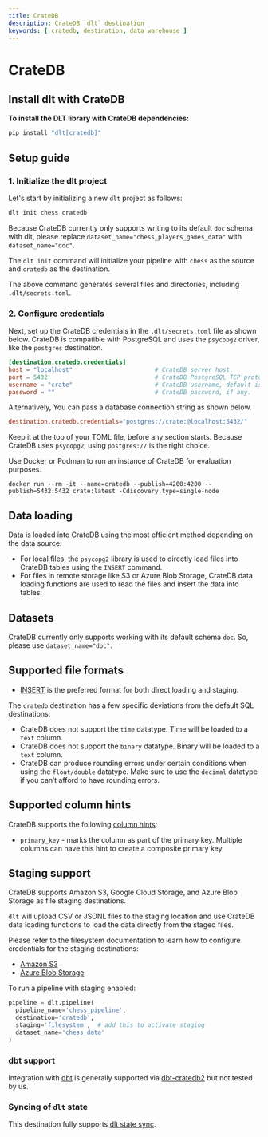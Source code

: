 ```yaml
---
title: CrateDB
description: CrateDB `dlt` destination
keywords: [ cratedb, destination, data warehouse ]
---
```


# CrateDB

## Install dlt with CrateDB

**To install the DLT library with CrateDB dependencies:**

```sh
pip install "dlt[cratedb]"
```

## Setup guide

### 1. Initialize the dlt project

Let's start by initializing a new `dlt` project as follows:

```sh
dlt init chess cratedb
```

Because CrateDB currently only supports writing to its default `doc` schema with dlt,
please replace `dataset_name="chess_players_games_data"` with `dataset_name="doc"`.

The `dlt init` command will initialize your pipeline with `chess` as the source and
`cratedb` as the destination.

The above command generates several files and directories, including `.dlt/secrets.toml`.

### 2. Configure credentials

Next, set up the CrateDB credentials in the `.dlt/secrets.toml` file as shown below.
CrateDB is compatible with PostgreSQL and uses the `psycopg2` driver, like the
`postgres` destination.

```toml
[destination.cratedb.credentials]
host = "localhost"                       # CrateDB server host.
port = 5432                              # CrateDB PostgreSQL TCP protocol port, default is 5432.
username = "crate"                       # CrateDB username, default is usually "crate".
password = ""                            # CrateDB password, if any.
```

Alternatively, You can pass a database connection string as shown below.
```toml
destination.cratedb.credentials="postgres://crate:@localhost:5432/"
```
Keep it at the top of your TOML file, before any section starts.
Because CrateDB uses `psycopg2`, using `postgres://` is the right choice.

Use Docker or Podman to run an instance of CrateDB for evaluation purposes.
```shell
docker run --rm -it --name=cratedb --publish=4200:4200 --publish=5432:5432 crate:latest -Cdiscovery.type=single-node
```

## Data loading

Data is loaded into CrateDB using the most efficient method depending on the data source:

- For local files, the `psycopg2` library is used to directly load files into
  CrateDB tables using the `INSERT` command.
- For files in remote storage like S3 or Azure Blob Storage,
  CrateDB data loading functions are used to read the files and insert the data into tables.

## Datasets

CrateDB currently only supports working with its default schema `doc`.
So, please use `dataset_name="doc"`.

## Supported file formats

- [INSERT](../file-formats/insert-format.md) is the preferred format for both direct loading and staging.

The `cratedb` destination has a few specific deviations from the default SQL destinations:

- CrateDB does not support the `time` datatype. Time will be loaded to a `text` column.
- CrateDB does not support the `binary` datatype. Binary will be loaded to a `text` column.
- CrateDB can produce rounding errors under certain conditions when using the `float/double` datatype.
  Make sure to use the `decimal` datatype if you can’t afford to have rounding errors.

## Supported column hints

CrateDB supports the following [column hints](../../general-usage/schema#tables-and-columns):

- `primary_key` - marks the column as part of the primary key. Multiple columns can have this hint to create a composite primary key.

## Staging support

CrateDB supports Amazon S3, Google Cloud Storage, and Azure Blob Storage as file staging destinations.

`dlt` will upload CSV or JSONL files to the staging location and use CrateDB data loading functions
to load the data directly from the staged files.

Please refer to the filesystem documentation to learn how to configure credentials for the staging destinations:

- [Amazon S3](./filesystem.md#aws-s3)
- [Azure Blob Storage](./filesystem.md#azure-blob-storage)

To run a pipeline with staging enabled:

```py
pipeline = dlt.pipeline(
  pipeline_name='chess_pipeline',
  destination='cratedb',
  staging='filesystem',  # add this to activate staging
  dataset_name='chess_data'
)
```

### dbt support

Integration with [dbt](../transformations/dbt/dbt.md) is generally supported via [dbt-cratedb2]
but not tested by us.

### Syncing of `dlt` state

This destination fully supports [dlt state sync](../../general-usage/state#syncing-state-with-destination).


[dbt-cratedb2]: https://pypi.org/project/dbt-cratedb2/

<!--@@@DLT_TUBA CrateDB-->
